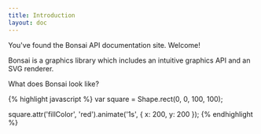 ```yaml
---
title: Introduction
layout: doc
---
```


You've found the Bonsai API documentation site. Welcome!

Bonsai is a graphics library which includes an intuitive graphics API and an SVG renderer.

What does Bonsai look like?

{% highlight javascript %}
var square = Shape.rect(0, 0, 100, 100);

square.attr('fillColor', 'red').animate('1s', {
	x: 200,
	y: 200
});
{% endhighlight %}

